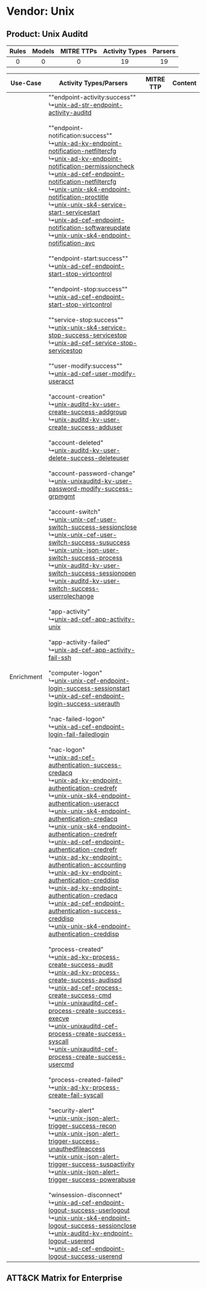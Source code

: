 Vendor: Unix
============
Product: Unix Auditd
--------------------
| Rules | Models | MITRE TTPs | Activity Types | Parsers |
|:-----:|:------:|:----------:|:--------------:|:-------:|
|   0   |   0    |     0      |       19       |   19    |

|  Use-Case  | Activity Types/Parsers    | MITRE TTP | Content    |
|:----------:| ---- | --------- | ---- |
| Enrichment |  ""endpoint-activity:success""<br> ↳[unix-ad-str-endpoint-activity-auditd](Ps/pC_unixadstrendpointactivityauditd.md)<br><br> ""endpoint-notification:success""<br> ↳[unix-ad-kv-endpoint-notification-netfiltercfg](Ps/pC_unixadkvendpointnotificationnetfiltercfg.md)<br> ↳[unix-ad-kv-endpoint-notification-permissioncheck](Ps/pC_unixadkvendpointnotificationpermissioncheck.md)<br> ↳[unix-ad-cef-endpoint-notification-netfiltercfg](Ps/pC_unixadcefendpointnotificationnetfiltercfg.md)<br> ↳[unix-unix-sk4-endpoint-notification-proctitle](Ps/pC_unixunixsk4endpointnotificationproctitle.md)<br> ↳[unix-unix-sk4-service-start-servicestart](Ps/pC_unixunixsk4servicestartservicestart.md)<br> ↳[unix-ad-cef-endpoint-notification-softwareupdate](Ps/pC_unixadcefendpointnotificationsoftwareupdate.md)<br> ↳[unix-unix-sk4-endpoint-notification-avc](Ps/pC_unixunixsk4endpointnotificationavc.md)<br><br> ""endpoint-start:success""<br> ↳[unix-ad-cef-endpoint-start-stop-virtcontrol](Ps/pC_unixadcefendpointstartstopvirtcontrol.md)<br><br> ""endpoint-stop:success""<br> ↳[unix-ad-cef-endpoint-start-stop-virtcontrol](Ps/pC_unixadcefendpointstartstopvirtcontrol.md)<br><br> ""service-stop:success""<br> ↳[unix-unix-sk4-service-stop-success-servicestop](Ps/pC_unixunixsk4servicestopsuccessservicestop.md)<br> ↳[unix-ad-cef-service-stop-servicestop](Ps/pC_unixadcefservicestopservicestop.md)<br><br> ""user-modify:success""<br> ↳[unix-ad-cef-user-modify-useracct](Ps/pC_unixadcefusermodifyuseracct.md)<br><br> "account-creation"<br> ↳[unix-auditd-kv-user-create-success-addgroup](Ps/pC_unixauditdkvusercreatesuccessaddgroup.md)<br> ↳[unix-auditd-kv-user-create-success-adduser](Ps/pC_unixauditdkvusercreatesuccessadduser.md)<br><br> "account-deleted"<br> ↳[unix-auditd-kv-user-delete-success-deleteuser](Ps/pC_unixauditdkvuserdeletesuccessdeleteuser.md)<br><br> "account-password-change"<br> ↳[unix-unixauditd-kv-user-password-modify-success-grpmgmt](Ps/pC_unixunixauditdkvuserpasswordmodifysuccessgrpmgmt.md)<br><br> "account-switch"<br> ↳[unix-unix-cef-user-switch-success-sessionclose](Ps/pC_unixunixcefuserswitchsuccesssessionclose.md)<br> ↳[unix-unix-cef-user-switch-success-susuccess](Ps/pC_unixunixcefuserswitchsuccesssusuccess.md)<br> ↳[unix-unix-json-user-switch-success-process](Ps/pC_unixunixjsonuserswitchsuccessprocess.md)<br> ↳[unix-auditd-kv-user-switch-success-sessionopen](Ps/pC_unixauditdkvuserswitchsuccesssessionopen.md)<br> ↳[unix-auditd-kv-user-switch-success-userrolechange](Ps/pC_unixauditdkvuserswitchsuccessuserrolechange.md)<br><br> "app-activity"<br> ↳[unix-ad-cef-app-activity-unix](Ps/pC_unixadcefappactivityunix.md)<br><br> "app-activity-failed"<br> ↳[unix-ad-cef-app-activity-fail-ssh](Ps/pC_unixadcefappactivityfailssh.md)<br><br> "computer-logon"<br> ↳[unix-unix-cef-endpoint-login-success-sessionstart](Ps/pC_unixunixcefendpointloginsuccesssessionstart.md)<br> ↳[unix-ad-cef-endpoint-login-success-userauth](Ps/pC_unixadcefendpointloginsuccessuserauth.md)<br><br> "nac-failed-logon"<br> ↳[unix-ad-cef-endpoint-login-fail-failedlogin](Ps/pC_unixadcefendpointloginfailfailedlogin.md)<br><br> "nac-logon"<br> ↳[unix-ad-cef-authentication-success-credacq](Ps/pC_unixadcefauthenticationsuccesscredacq.md)<br> ↳[unix-ad-kv-endpoint-authentication-credrefr](Ps/pC_unixadkvendpointauthenticationcredrefr.md)<br> ↳[unix-unix-sk4-endpoint-authentication-useracct](Ps/pC_unixunixsk4endpointauthenticationuseracct.md)<br> ↳[unix-unix-sk4-endpoint-authentication-credacq](Ps/pC_unixunixsk4endpointauthenticationcredacq.md)<br> ↳[unix-unix-sk4-endpoint-authentication-credrefr](Ps/pC_unixunixsk4endpointauthenticationcredrefr.md)<br> ↳[unix-ad-cef-endpoint-authentication-credrefr](Ps/pC_unixadcefendpointauthenticationcredrefr.md)<br> ↳[unix-ad-kv-endpoint-authentication-accounting](Ps/pC_unixadkvendpointauthenticationaccounting.md)<br> ↳[unix-ad-kv-endpoint-authentication-creddisp](Ps/pC_unixadkvendpointauthenticationcreddisp.md)<br> ↳[unix-ad-kv-endpoint-authentication-credacq](Ps/pC_unixadkvendpointauthenticationcredacq.md)<br> ↳[unix-ad-cef-endpoint-authentication-success-creddisp](Ps/pC_unixadcefendpointauthenticationsuccesscreddisp.md)<br> ↳[unix-unix-sk4-endpoint-authentication-creddisp](Ps/pC_unixunixsk4endpointauthenticationcreddisp.md)<br><br> "process-created"<br> ↳[unix-ad-kv-process-create-success-audit](Ps/pC_unixadkvprocesscreatesuccessaudit.md)<br> ↳[unix-ad-kv-process-create-success-audispd](Ps/pC_unixadkvprocesscreatesuccessaudispd.md)<br> ↳[unix-ad-cef-process-create-success-cmd](Ps/pC_unixadcefprocesscreatesuccesscmd.md)<br> ↳[unix-unixauditd-cef-process-create-success-execve](Ps/pC_unixunixauditdcefprocesscreatesuccessexecve.md)<br> ↳[unix-unixauditd-cef-process-create-success-syscall](Ps/pC_unixunixauditdcefprocesscreatesuccesssyscall.md)<br> ↳[unix-unixauditd-cef-process-create-success-usercmd](Ps/pC_unixunixauditdcefprocesscreatesuccessusercmd.md)<br><br> "process-created-failed"<br> ↳[unix-ad-kv-process-create-fail-syscall](Ps/pC_unixadkvprocesscreatefailsyscall.md)<br><br> "security-alert"<br> ↳[unix-unix-json-alert-trigger-success-recon](Ps/pC_unixunixjsonalerttriggersuccessrecon.md)<br> ↳[unix-unix-json-alert-trigger-success-unauthedfileaccess](Ps/pC_unixunixjsonalerttriggersuccessunauthedfileaccess.md)<br> ↳[unix-unix-json-alert-trigger-success-suspactivity](Ps/pC_unixunixjsonalerttriggersuccesssuspactivity.md)<br> ↳[unix-unix-json-alert-trigger-success-powerabuse](Ps/pC_unixunixjsonalerttriggersuccesspowerabuse.md)<br><br> "winsession-disconnect"<br> ↳[unix-ad-cef-endpoint-logout-success-userlogout](Ps/pC_unixadcefendpointlogoutsuccessuserlogout.md)<br> ↳[unix-unix-sk4-endpoint-logout-success-sessionclose](Ps/pC_unixunixsk4endpointlogoutsuccesssessionclose.md)<br> ↳[unix-auditd-kv-endpoint-logout-userend](Ps/pC_unixauditdkvendpointlogoutuserend.md)<br> ↳[unix-ad-cef-endpoint-logout-success-userend](Ps/pC_unixadcefendpointlogoutsuccessuserend.md)<br> |    | [](RM/r_m_unix_unix_auditd_Enrichment.md) |

ATT&CK Matrix for Enterprise
----------------------------
